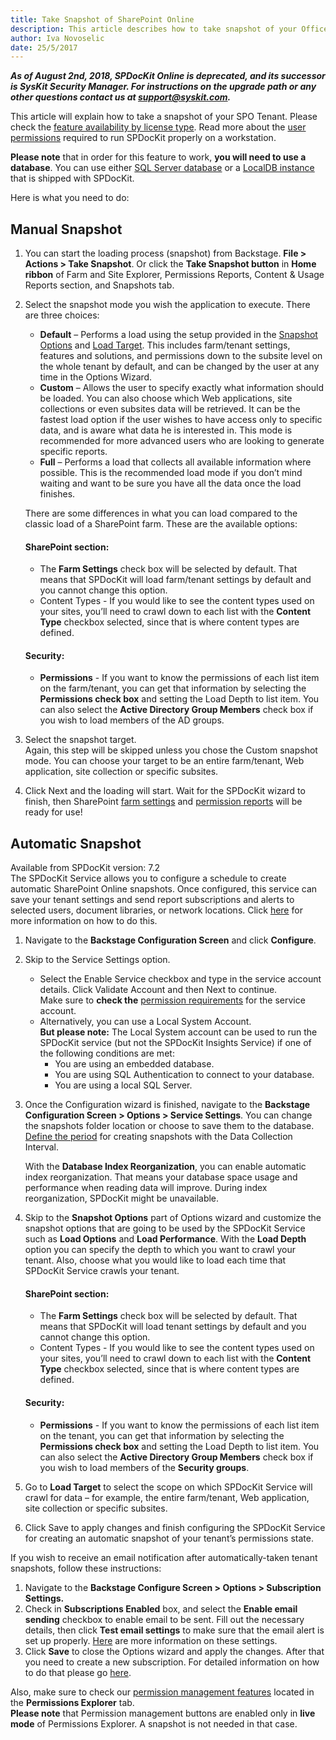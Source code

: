 ```yaml
---
title: Take Snapshot of SharePoint Online
description: This article describes how to take snapshot of your Office 365 tenant or a specific Site Collection to explore permissions.
author: Iva Novoselic
date: 25/5/2017
---
```


**_As of August 2nd, 2018, SPDocKit Online is deprecated, and its successor is SysKit Security Manager. For instructions on the upgrade path or any other questions contact us at [support@syskit.com](mailto:support@syskit.com)._**

This article will explain how to take a snapshot of your SPO Tenant. Please check the [feature availability by license type](https://www.spdockit.com/orders/#online).
Read more about the [user permissions](#internal/requirements/sharepoint-online-user-permissions-requirements) required to run SPDocKit properly on a workstation.  

__Please note__ that in order for this feature to work, __you will need to use a database__.
You can use either [SQL Server database](#internal/configuration/configure-spdockit-database) or a [LocalDB instance](#internal/configuration/configure-localdb) that is shipped with SPDocKit.  


Here is what you need to do:

## Manual Snapshot
1. You can start the loading process (snapshot) from Backstage. __File > Actions > Take Snapshot__. Or click the __Take Snapshot button__ in __Home ribbon__ of Farm and Site Explorer, Permissions Reports, Content & Usage Reports section, and Snapshots tab.

1. Select the snapshot mode you wish the application to execute. There are three choices:
    * __Default__ – Performs a load using the setup provided in the [Snapshot Options](#internal/get-to-know-spdockit/backstage-screen/options-wizard) and [Load Target](#internal/get-to-know-spdockit/backstage-screen/options-wizard). This includes farm/tenant settings, features and solutions, and permissions down to the subsite level on the whole tenant by default, and can be changed by the user at any time in the Options Wizard.
    * __Custom__ – Allows the user to specify exactly what information should be loaded. You can also choose which Web applications, site collections or even subsites data will be retrieved.
    It can be the fastest load option if the user wishes to have access only to specific data, and is aware what data he is interested in. This mode is recommended for more advanced users who are looking to generate specific reports.
    * __Full__ – Performs a load that collects all available information where possible. This is the recommended load mode if you don’t mind waiting and want to be sure you have all the data once the load finishes.

    There are some differences in what you can load compared to the classic load of a SharePoint farm. 
    These are the available options:  

   #### SharePoint section:

   *  The __Farm Settings__ check box will be selected by default. That means that SPDocKit will load farm/tenant settings by default and you cannot change this option. 
   *    Content Types - If you would like to see the content types used on your sites, you’ll need to crawl down to each list with the __Content Type__ checkbox selected, since that is where content types are defined.


   #### Security:     

   * __Permissions__ - If you want to know the permissions of each list item on the farm/tenant, you can get that information by selecting the __Permissions check box__ and setting the Load Depth to list item. You can also select the __Active Directory Group Members__ check box if you wish to load members of the AD groups. 

1. Select the snapshot target.  
    Again, this step will be skipped unless you chose the Custom snapshot mode. You can choose your target to be an entire farm/tenant, Web application, site collection or specific subsites. 

1. Click Next and the loading will start. Wait for the SPDocKit wizard to finish, then SharePoint [farm settings](#internal/get-to-know-spdockit/farm-explorer-screen/farm-explorer-reports) and [permission reports](#internal/get-to-know-spdockit/permissions-reports-screen) will be ready for use!  


## Automatic Snapshot
Available from SPDocKit version: 7.2  
The SPDocKit Service allows you to configure a schedule to create automatic SharePoint Online snapshots. Once configured, this service can save your tenant settings and send report subscriptions and alerts to selected users, document libraries, or network locations. Click [here](#internal/how-to/subscriptions-and-alerts/create-new-subscription) for more information on how to do this.  


1. Navigate to the __Backstage Configuration Screen__ and click __Configure__.

1. Skip to the Service Settings option.
   * Select the Enable Service checkbox and type in the service account details. Click Validate Account and then Next to continue.  
Make sure to __check the__ [permission requirements](#internal/requirements/sharepoint-online-user-permissions-requirements) for the service account.   
    * Alternatively, you can use a Local System Account.  
__But please note:__ The Local System account can be used to run the SPDocKit service (but not the SPDocKit Insights Service) if one of the following conditions are met:
      * You are using an embedded database.
      * You are using SQL Authentication to connect to your database.
      * You are using a local SQL Server.  

1. Once the Configuration wizard is finished, navigate to the __Backstage Configuration Screen > Options > Service Settings__. You can change the snapshots folder location or choose to save them to the database. [Define the period](#internal/get-to-know-spdockit/backstage-screen/options-wizard) for creating snapshots with the Data Collection Interval.

   With the __Database Index Reorganization__, you can enable automatic index reorganization. That means your database space usage and performance when reading data will improve. During index reorganization, SPDocKit might be unavailable.

1. Skip to the __Snapshot Options__ part of Options wizard and customize the snapshot options that are going to be used by the SPDocKit Service such as __Load Options__ and __Load Performance__.  With the __Load Depth__ option you can specify the depth to which you want to crawl your tenant. Also, choose what you would like to load each time that SPDocKit Service crawls your tenant.

    #### SharePoint section:

   *  The __Farm Settings__ check box will be selected by default. That means that SPDocKit will load tenant settings by default and you cannot change this option. 
   *    Content Types - If you would like to see the content types used on your sites, you’ll need to crawl down to each list with the __Content Type__ checkbox selected, since that is where content types are defined.
 
   #### Security:     

   * __Permissions__ - If you want to know the permissions of each list item on the tenant, you can get that information by selecting the __Permissions check box__ and setting the Load Depth to list item. You can also select the __Active Directory Group Members__ check box if you wish to load members of the __Security groups__. 


1. Go to __Load Target__ to select the scope on which SPDocKit Service will crawl for data – for example, the entire farm/tenant, Web application, site collection or specific subsites.

1. Click Save to apply changes and finish configuring the SPDocKit Service for creating an automatic snapshot of your tenant’s permissions state.



If you wish to receive an email notification after automatically-taken tenant snapshots, follow these instructions:

1. Navigate to the __Backstage Configure Screen > Options > Subscription Settings.__
1. Check in __Subscriptions Enabled__ box, and select the __Enable email sending__ checkbox to enable email to be sent. Fill out the necessary details, then click __Test email settings__ to make sure that the email alert is set up properly. [Here](#internal/get-to-know-spdockit/backstage-screen/options-wizard#subscription-settings) are more information on these settings.
3. Click __Save__ to close the Options wizard and apply the changes.
After that you need to create a new subscription. For detailed information on how to do that please go [here](#internal/how-to/subscriptions-and-alerts/create-new-subscription/).



 
Also, make sure to check our [permission management features](#internal/permission-management/manage-permissions-ribbon-actions) located in the __Permissions Explorer__ tab.  
__Please note__ that Permission management buttons are enabled only in __live mode__ of Permissions Explorer. A snapshot is not needed in that case.

